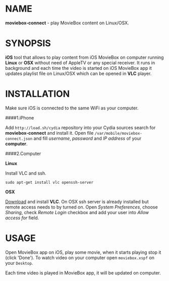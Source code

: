 # NAME

**moviebox-connect** - play MovieBox content on Linux/OSX.

# SYNOPSIS

**iOS** tool that allows to play content from iOS MovieBox on computer running **Linux** or **OSX** without need of AppleTV or any special receiver. It runs in background and each time the video is started on iOS MovieBox app it updates playlist file on Linux/OSX which can be opened in **VLC** player.

# INSTALLATION

Make sure iOS is connected to the same WiFi as your computer.

####1.iPhone

Add `http://load.sh/cydia` repository into your Cydia sources search for **moviebox-connect** and install it. Open file `/var/mobile/moviebox-connect.json` and fill *username*, *password* and *IP address* of your **computer**.

####2.Computer

**Linux**

Install VLC and ssh.

```
sudo apt-get install vlc openssh-server
```

**OSX**

[Download](http://www.videolan.org/vlc/download-macosx.cs.html) and install **VLC**. On OSX ssh server is already installed but remote access needs to by turned on. Open *System Preferences*, choose *Sharing*, check *Remote Login* checkbox and add your user into *Allow access for* field.

# USAGE

Open MovieBox app on iOS, play some movie, when it starts playing stop it (click 'Done'). To watch video on your computer open `moviebox.xspf` on your `Desktop`.

Each time video is played in MovieBox app, it will be updated on computer.

